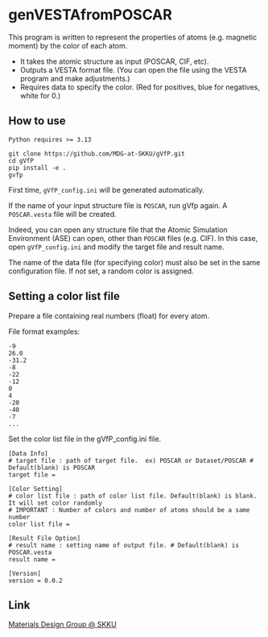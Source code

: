 # genVESTAfromPOSCAR

This program is written to represent the properties of atoms (e.g. magnetic moment) by the color of each atom.
* It takes the atomic structure as input (POSCAR, CIF, etc).
* Outputs a VESTA format file. (You can open the file using the VESTA program and make adjustments.)
* Requires data to specify the color. (Red for positives, blue for negatives, white for 0.)

## How to use
`Python requires >= 3.13`

```
git clone https://github.com/MDG-at-SKKU/gVfP.git
cd gVfP
pip install -e .
gvfp
```

First time, `gVfP_config.ini` will be generated automatically.

If the name of your input structure file is `POSCAR`, run gVfp again. A `POSCAR.vesta` file will be created. 

Indeed, you can open any structure file that the Atomic Simulation Environment (ASE) can open, other than `POSCAR` files (e.g. CIF). In this case, open `gVfP_config.ini` and modify the target file and result name.

The name of the data file (for specifying color) must also be set in the same configuration file. If not set, a random color is assigned.  

## Setting a color list file

Prepare a file containing real numbers (float) for every atom. 

File format examples:
```
-9
26.0
-31.2
-8
-22
-12
0
4
-20
-40
-7
...
```

Set the color list file in the gVfP_config.ini file.
```
[Data Info]
# target file : path of target file.  ex) POSCAR or Dataset/POSCAR # Default(blank) is POSCAR
target file =

[Color Setting]
# color list file : path of color list file. Default(blank) is blank. It will set color randomly
# IMPORTANT : Number of colors and number of atoms should be a same number
color list file = 

[Result File Option]
# result name : setting name of output file. # Default(blank) is POSCAR.vesta
result name =

[Version]
version = 0.0.2
```

## Link
[Materials Design Group @ SKKU](https://sites.google.com/site/jsparkphys/home)
